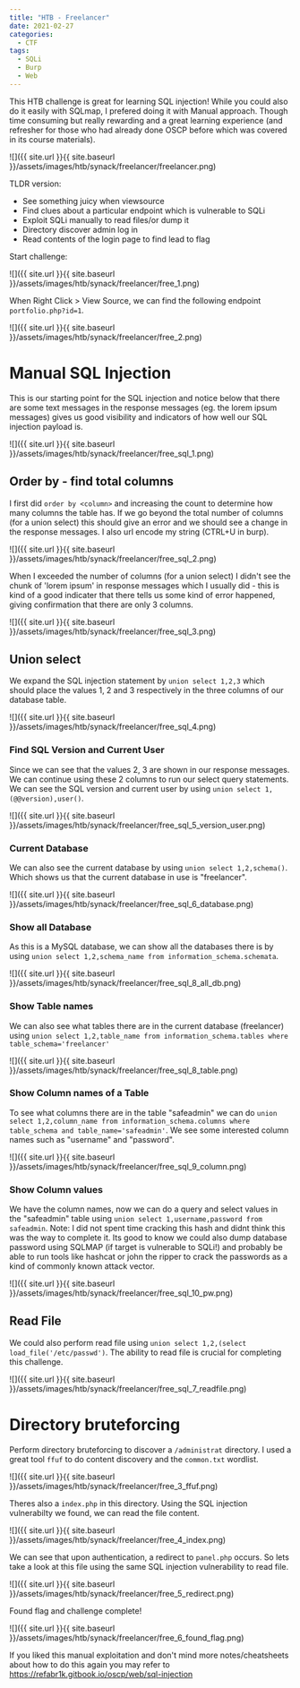```yaml
---
title: "HTB - Freelancer"
date: 2021-02-27
categories:
  - CTF
tags:
  - SQLi
  - Burp
  - Web
---
```


This HTB challenge is great for learning SQL injection! While you could also do it easily with SQLmap, I prefered doing it with Manual approach. Though time consuming but really rewarding and a great learning experience (and refresher for those who had already done OSCP before which was covered in its course materials).

![]({{ site.url }}{{ site.baseurl }}/assets/images/htb/synack/freelancer/freelancer.png)

TLDR version: 
- See something juicy when viewsource 
- Find clues about a particular endpoint which is vulnerable to SQLi
- Exploit SQLi manually to read files/or dump it
- Directory discover admin log in
- Read contents of the login page to find lead to flag


Start challenge:

![]({{ site.url }}{{ site.baseurl }}/assets/images/htb/synack/freelancer/free_1.png)

When Right Click > View Source, we can find the following endpoint `portfolio.php?id=1`. 

![]({{ site.url }}{{ site.baseurl }}/assets/images/htb/synack/freelancer/free_2.png)
# Manual SQL Injection
This is our starting point for the SQL injection and notice below that there are some text messages in the response messages (eg. the lorem ipsum messages) gives us good visibility and indicators of how well our SQL injection payload is.
 
![]({{ site.url }}{{ site.baseurl }}/assets/images/htb/synack/freelancer/free_sql_1.png)

## Order by - find total columns
I first did `order by <column>` and increasing the count to determine how many columns the table has. If we go beyond the total number of columns (for a union select) this should give an error and we should see a change in the response messages. I also url encode my string (CTRL+U in burp).

![]({{ site.url }}{{ site.baseurl }}/assets/images/htb/synack/freelancer/free_sql_2.png)

When I exceeded the number of columns (for a union select) I didn't see the chunk of 'lorem ipsum' in response messages which I usually did - this is kind of a good indicater that there tells us some kind of error happened, giving confirmation that there are only 3 columns.

![]({{ site.url }}{{ site.baseurl }}/assets/images/htb/synack/freelancer/free_sql_3.png)

## Union select

We expand the SQL injection statement by `union select 1,2,3` which should place the values 1, 2 and 3 respectively in the three columns of our database table.

![]({{ site.url }}{{ site.baseurl }}/assets/images/htb/synack/freelancer/free_sql_4.png)

### Find SQL Version and Current User

Since we can see that the values 2, 3 are shown in our response messages. We can continue using these 2 columns to run our select query statements. We can see the SQL version and current user by using `union select 1,(@@version),user()`.

![]({{ site.url }}{{ site.baseurl }}/assets/images/htb/synack/freelancer/free_sql_5_version_user.png)

### Current Database 
We can also see the current database by using  `union select 1,2,schema()`. Which shows us that the current database in use is "freelancer".

![]({{ site.url }}{{ site.baseurl }}/assets/images/htb/synack/freelancer/free_sql_6_database.png)

### Show all Database
As this is a MySQL database, we can show all the databases there is by using  `union select 1,2,schema_name from information_schema.schemata`.  

![]({{ site.url }}{{ site.baseurl }}/assets/images/htb/synack/freelancer/free_sql_8_all_db.png)

### Show Table names
We can also see what tables there are in the current database (freelancer) using `union select 1,2,table_name from information_schema.tables where table_schema='freelancer'`

![]({{ site.url }}{{ site.baseurl }}/assets/images/htb/synack/freelancer/free_sql_8_table.png)

### Show Column names of a Table
To see what columns there are in the table "safeadmin" we can do `union select 1,2,column_name from information_schema.columns where table_schema and table_name='safeadmin'`. We see some interested column names such as "username" and "password".

![]({{ site.url }}{{ site.baseurl }}/assets/images/htb/synack/freelancer/free_sql_9_column.png)

### Show Column values
We have the column names, now we can do a query and select values in the "safeadmin" table using `union select 1,username,password from safeadmin`. Note: I did not spent time cracking this hash and didnt think this was the way to complete it. Its good to know we could also dump database password using SQLMAP (if target is vulnerable to SQLi!) and probably be able to run tools like hashcat or john the ripper to crack the passwords as a kind of commonly known attack vector.

![]({{ site.url }}{{ site.baseurl }}/assets/images/htb/synack/freelancer/free_sql_10_pw.png)

## Read File
We could also perform read file using `union select 1,2,(select load_file('/etc/passwd')`. The ability to read file is crucial for completing this challenge.

![]({{ site.url }}{{ site.baseurl }}/assets/images/htb/synack/freelancer/free_sql_7_readfile.png)

# Directory bruteforcing
Perform directory bruteforcing to discover a `/administrat` directory. I used a great tool `ffuf` to do content discovery and the `common.txt` wordlist.

![]({{ site.url }}{{ site.baseurl }}/assets/images/htb/synack/freelancer/free_3_ffuf.png)

Theres also a `index.php` in this directory. Using the SQL injection vulnerabilty we found, we can read the file content.

![]({{ site.url }}{{ site.baseurl }}/assets/images/htb/synack/freelancer/free_4_index.png)

We can see that upon authentication, a redirect to `panel.php` occurs. So lets take a look at this file using the same SQL injection vulnerability to read file.

![]({{ site.url }}{{ site.baseurl }}/assets/images/htb/synack/freelancer/free_5_redirect.png)

Found flag and challenge complete!

![]({{ site.url }}{{ site.baseurl }}/assets/images/htb/synack/freelancer/free_6_found_flag.png)

If you liked this manual exploitation and don't mind more notes/cheatsheets about how to do this again you may refer to https://refabr1k.gitbook.io/oscp/web/sql-injection